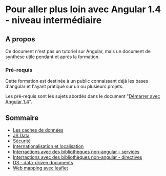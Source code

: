 # Pour aller plus loin avec Angular 1.4 - niveau intermédiaire

## A propos

Ce document n'est pas un tutoriel sur Angular, mais un document de synthèse utile pendant et après la formation.

### Pré-requis

Cette formation est destinée à un public connaissant déjà les bases d'angular et l'ayant pratiqué sur un ou plusieurs projets.

Les pré-requis sont les sujets abordés dans le document "[Démarrer avec Angular 1.4](../01.angular-bases.documentation/01.00.angular-bases.documentation-fr.md)".

## Sommaire

* [Les caches de données](02.01.data.cache-fr.md)
* [JS Data](02.02.js-data-fr.md)
* [Sécurité](02.03.security-fr.md)
* [Internationalisation et localisation](02.04.i18n-l9n-fr.md)
* [Interractions avec des bibliothèques non-angular - services](02.05.non-ng-libs.service-fr.md)
* [Interractions avec des bibliothèques non-angular - directives](02.06.non-ng-libs.directive-fr.md)
* [D3 - data-driven documents](02.07.d3-fr.md)
* [Web mapping avec leaflet](02.08.leaflet-fr.md)